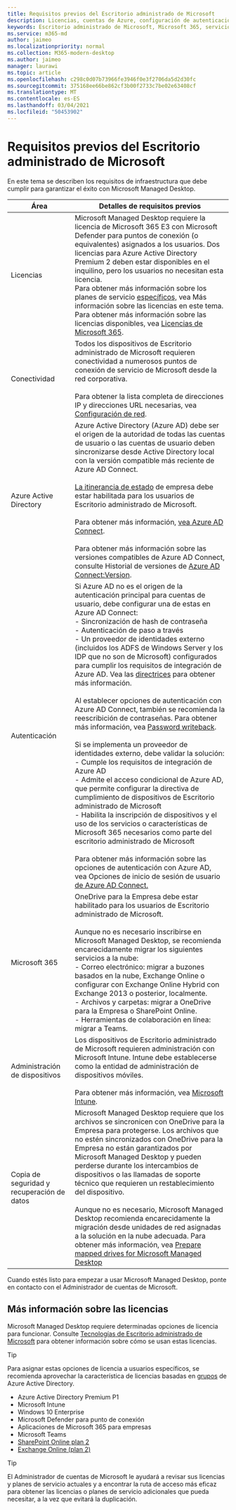 ```yaml
---
title: Requisitos previos del Escritorio administrado de Microsoft
description: Licencias, cuentas de Azure, configuración de autenticación y configuración de Microsoft 365 para configurar antes de inscribirse en Microsoft Managed Desktop
keywords: Escritorio administrado de Microsoft, Microsoft 365, servicio, documentación
ms.service: m365-md
author: jaimeo
ms.localizationpriority: normal
ms.collection: M365-modern-desktop
ms.author: jaimeo
manager: laurawi
ms.topic: article
ms.openlocfilehash: c298c0d07b73966fe3946f0e3f2706da5d2d30fc
ms.sourcegitcommit: 375168ee66be862cf3b00f2733c7be02e63408cf
ms.translationtype: MT
ms.contentlocale: es-ES
ms.lasthandoff: 03/04/2021
ms.locfileid: "50453902"
---
```

# <a name="prerequisites-for-microsoft-managed-desktop"></a>Requisitos previos del Escritorio administrado de Microsoft

<!--This topic is the target for a "Learn more" link in the Admin Portal (aka.ms/prereq-azure); do not delete.-->
<!--from Prerequisites -->

En este tema se describen los requisitos de infraestructura que debe cumplir para garantizar el éxito con Microsoft Managed Desktop. 


Área | Detalles de requisitos previos
--- | ---
Licencias |Microsoft Managed Desktop requiere la licencia de Microsoft 365 E3 con Microsoft Defender para puntos de conexión (o equivalentes) asignados a los usuarios. Dos licencias para Azure Active Directory Premium 2 deben estar disponibles en el inquilino, pero los usuarios no necesitan esta licencia. <br>Para obtener más información sobre los planes de servicio [específicos,](#more-about-licenses) vea Más información sobre las licencias en este tema.<br>Para obtener más información sobre las licencias disponibles, vea [Licencias de Microsoft 365](https://www.microsoft.com/microsoft-365/compare-all-microsoft-365-plans).
Conectividad |  Todos los dispositivos de Escritorio administrado de Microsoft requieren conectividad a numerosos puntos de conexión de servicio de Microsoft desde la red corporativa.<br><br>Para obtener la lista completa de direcciones IP y direcciones URL necesarias, vea [Configuración de red](../get-ready/network.md). 
Azure Active Directory |    Azure Active Directory (Azure AD) debe ser el origen de la autoridad de todas las cuentas de usuario o las cuentas de usuario deben sincronizarse desde Active Directory local con la versión compatible más reciente de Azure AD Connect.<br><br>[La itinerancia de estado](https://docs.microsoft.com/azure/active-directory/devices/enterprise-state-roaming-overview) de empresa debe estar habilitada para los usuarios de Escritorio administrado de Microsoft.<br><br>Para obtener más información, [vea Azure AD Connect](https://docs.microsoft.com/azure/active-directory/hybrid/whatis-azure-ad-connect).<br><br>Para obtener más información sobre las versiones compatibles de Azure AD Connect, consulte Historial de versiones de [Azure AD Connect:Version](https://docs.microsoft.com/azure/active-directory/hybrid/reference-connect-version-history).
Autenticación |    Si Azure AD no es el origen de la autenticación principal para cuentas de usuario, debe configurar una de estas en Azure AD Connect:<br>- Sincronización de hash de contraseña<br>- Autenticación de paso a través<br>- Un proveedor de identidades externo (incluidos los ADFS de Windows Server y los IDP que no son de Microsoft) configurados para cumplir los requisitos de integración de Azure AD. Vea las [directrices](https://www.microsoft.com/download/details.aspx?id=56843) para obtener más información. <br><br>Al establecer opciones de autenticación con Azure AD Connect, también se recomienda la reescribición de contraseñas. Para obtener más información, vea [Password writeback](https://docs.microsoft.com/azure/active-directory/authentication/howto-sspr-writeback). <br><br>Si se implementa un proveedor de identidades externo, debe validar la solución:<br>- Cumple los requisitos de integración de Azure AD<br>- Admite el acceso condicional de Azure AD, que permite configurar la directiva de cumplimiento de dispositivos de Escritorio administrado de Microsoft<br>- Habilita la inscripción de dispositivos y el uso de los servicios o características de Microsoft 365 necesarios como parte del escritorio administrado de Microsoft <br><br>Para obtener más información sobre las opciones de autenticación con Azure AD, vea Opciones de inicio de sesión de usuario [de Azure AD Connect.](https://docs.microsoft.com/azure/active-directory/connect/active-directory-aadconnect-user-signin)
Microsoft 365 | OneDrive para la Empresa debe estar habilitado para los usuarios de Escritorio administrado de Microsoft.<br><br>Aunque no es necesario inscribirse en Microsoft Managed Desktop, se recomienda encarecidamente migrar los siguientes servicios a la nube:<br>- Correo electrónico: migrar a buzones basados en la nube, Exchange Online o configurar con Exchange Online Hybrid con Exchange 2013 o posterior, localmente.<br>- Archivos y carpetas: migrar a OneDrive para la Empresa o SharePoint Online.<br>- Herramientas de colaboración en línea: migrar a Teams.
Administración de dispositivos | Los dispositivos de Escritorio administrado de Microsoft requieren administración con Microsoft Intune. Intune debe establecerse como la entidad de administración de dispositivos móviles.<br><br>Para obtener más información, vea [Microsoft Intune](https://www.microsoft.com/cloud-platform/microsoft-intune). 
Copia de seguridad y recuperación de datos |  Microsoft Managed Desktop requiere que los archivos se sincronicen con OneDrive para la Empresa para protegerse. Los archivos que no estén sincronizados con OneDrive para la Empresa no están garantizados por Microsoft Managed Desktop y pueden perderse durante los intercambios de dispositivos o las llamadas de soporte técnico que requieren un restablecimiento del dispositivo.<br><br>Aunque no es necesario, Microsoft Managed Desktop recomienda encarecidamente la migración desde unidades de red asignadas a la solución en la nube adecuada. Para obtener más información, vea [Prepare mapped drives for Microsoft Managed Desktop](mapped-drives.md)

Cuando estés listo para empezar a usar Microsoft Managed Desktop, ponte en contacto con el Administrador de cuentas de Microsoft. 

## <a name="more-about-licenses"></a>Más información sobre las licencias

Microsoft Managed Desktop requiere determinadas opciones de licencia para funcionar. Consulte [Tecnologías de Escritorio administrado de Microsoft](../intro/technologies.md) para obtener información sobre cómo se usan estas licencias.

> [!TIP]
> Para asignar estas opciones de licencia a usuarios específicos, se recomienda aprovechar la característica de licencias basadas en [grupos](https://docs.microsoft.com/azure/active-directory/fundamentals/active-directory-licensing-whatis-azure-portal) de Azure Active Directory.

- Azure Active Directory Premium P1
- Microsoft Intune 
- Windows 10 Enterprise  
- Microsoft Defender para punto de conexión
- Aplicaciones de Microsoft 365 para empresas
- Microsoft Teams
- [SharePoint Online plan 2](https://www.microsoft.com/microsoft-365/sharepoint/compare-sharepoint-plans)
- [Exchange Online (plan 2)](https://www.microsoft.com/microsoft-365/exchange/compare-microsoft-exchange-online-plans) 


> [!TIP]
> El Administrador de cuentas de Microsoft le ayudará a revisar sus licencias y planes de servicio actuales y a encontrar la ruta de acceso más eficaz para obtener las licencias o planes de servicio adicionales que pueda necesitar, a la vez que evitará la duplicación.
